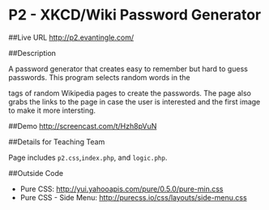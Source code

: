 # P2 - XKCD/Wiki Password Generator

##Live URL
<http://p2.evantingle.com/>

##Description

A password generator that creates easy to remember but hard to guess passwords. This program selects random words in the <p> tags of random Wikipedia pages to create the passwords. The page also grabs the links to the page in case the user is interested and the first image to make it more intersting.

##Demo
<http://screencast.com/t/Hzh8pVuN>

##Details for Teaching Team

Page includes `p2.css`,`index.php`, and `logic.php`.

##Outside Code

*	Pure CSS: http://yui.yahooapis.com/pure/0.5.0/pure-min.css
*	Pure CSS - Side Menu: http://purecss.io/css/layouts/side-menu.css